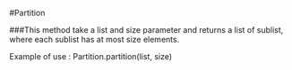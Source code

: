 #Partition

###This method take a list and size parameter and returns a list of sublist, where each sublist has at most size elements.

Example of use : Partition.partition(list, size) 